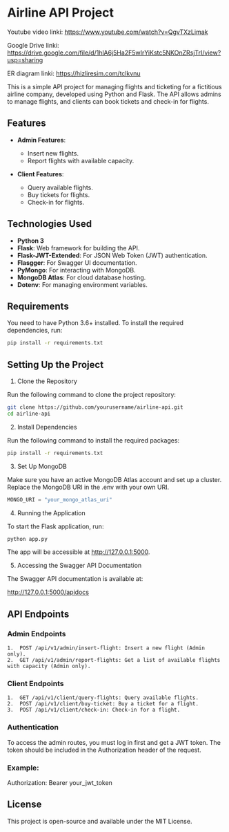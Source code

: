 # Airline API Project

Youtube video linki: https://www.youtube.com/watch?v=QgvTXzLimak

Google Drive linki: https://drive.google.com/file/d/1hlA6j5Ha2F5wIrYiKstc5NKOnZRsjTrI/view?usp=sharing

ER diagram linki: https://hizliresim.com/tclkvnu


This is a simple API project for managing flights and ticketing for a fictitious airline company, developed using Python and Flask. The API allows admins to manage flights, and clients can book tickets and check-in for flights.

## Features
- **Admin Features**:
  - Insert new flights.
  - Report flights with available capacity.
  
- **Client Features**:
  - Query available flights.
  - Buy tickets for flights.
  - Check-in for flights.

## Technologies Used
- **Python 3**
- **Flask**: Web framework for building the API.
- **Flask-JWT-Extended**: For JSON Web Token (JWT) authentication.
- **Flasgger**: For Swagger UI documentation.
- **PyMongo**: For interacting with MongoDB.
- **MongoDB Atlas**: For cloud database hosting.
- **Dotenv**: For managing environment variables.

## Requirements
You need to have Python 3.6+ installed. To install the required dependencies, run:

```bash
pip install -r requirements.txt
```

## Setting Up the Project

1. Clone the Repository

Run the following command to clone the project repository:

```bash
git clone https://github.com/yourusername/airline-api.git
cd airline-api
```

2. Install Dependencies

Run the following command to install the required packages:

```bash
pip install -r requirements.txt
```

3. Set Up MongoDB

Make sure you have an active MongoDB Atlas account and set up a cluster. Replace the MongoDB URI in the .env with your own URI.

```python
MONGO_URI = "your_mongo_atlas_uri"
```

4. Running the Application

To start the Flask application, run:

```bash
python app.py

```
The app will be accessible at http://127.0.0.1:5000.

5. Accessing the Swagger API Documentation

The Swagger API documentation is available at:

http://127.0.0.1:5000/apidocs

## API Endpoints

### Admin Endpoints

	1.	POST /api/v1/admin/insert-flight: Insert a new flight (Admin only).
	2.	GET /api/v1/admin/report-flights: Get a list of available flights with capacity (Admin only).

### Client Endpoints

	1.	GET /api/v1/client/query-flights: Query available flights.
	2.	POST /api/v1/client/buy-ticket: Buy a ticket for a flight.
	3.	POST /api/v1/client/check-in: Check-in for a flight.

### Authentication

To access the admin routes, you must log in first and get a JWT token. The token should be included in the Authorization header of the request.

### Example:

Authorization: Bearer your_jwt_token

## License

This project is open-source and available under the MIT License.

